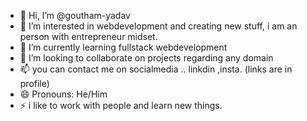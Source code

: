 - 👋 Hi, I’m @goutham-yadav
- 👀 I’m interested in webdevelopment and creating new stuff, i am an person with  entrepreneur midset.
- 🌱 I’m currently learning fullstack webdevelopment
- 💞️ I’m looking to collaborate on projects regarding any domain 
- 📫 you can contact me on socialmedia .. linkdin ,insta. (links are in profile)
- 😄 Pronouns: He/Him
- ⚡ i like to work with people and learn new things.


